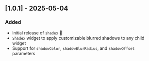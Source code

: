 ## [1.0.1] - 2025-05-04

### Added

- Initial release of `shadex` 🎉
- `Shadex` widget to apply customizable blurred shadows to any child widget
- Support for `shadowColor`, `shadowBlurRadius`, and `shadowOffset` parameters
